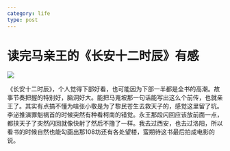 ```yaml
---
category: life
type: post
---
```

# 读完马亲王的《长安十二时辰》有感

![](http://ww1.sinaimg.cn/mw690/89d0a2e1ly1fk9stnunzqj20u0140n5i.jpg)

《长安十二时辰》，个人觉得下部好看，也可能因为下部一半都是全书的高潮。故事节奏把握的特别好，脑洞好大。能把马嵬坡那一句话能写出这么个前传，也就亲王了。其实有点搞不懂为啥张小敬是为了黎民苍生去救天子的，感觉这里留了坑。李泌推演罪魁祸首的时候突然有种看柯南的错觉。永王那段闪回应该放前面一点，都挟天子了突然闪回就像快射了然后不撸了一样。我去过西安，也去过洛阳，所以看书的时候自然也能勾画出那108坊还有各处望楼，蛮期待这书最后拍成电影的说。